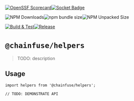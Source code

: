 [![OpenSSF Scorecard](https://api.securityscorecards.dev/projects/github.com/ChainFuse/packages/badge)](https://securityscorecards.dev/viewer/?uri=github.com/ChainFuse/packages)[![Socket Badge](https://socket.dev/api/badge/npm/package/@chainfuse/helpers)](https://socket.dev/npm/package/@chainfuse/helpers)

![NPM Downloads](https://img.shields.io/npm/dw/@chainfuse/helpers)![npm bundle size](https://img.shields.io/bundlephobia/min/@chainfuse/helpers)![NPM Unpacked Size](https://img.shields.io/npm/unpacked-size/@chainfuse/helpers)

[![Build & Test](https://github.com/ChainFuse/packages/actions/workflows/test.yml/badge.svg)](https://github.com/ChainFuse/packages/actions/workflows/test.yml)[![Release](https://github.com/ChainFuse/packages/actions/workflows/changeset-release.yml/badge.svg)](https://github.com/ChainFuse/packages/actions/workflows/changeset-release.yml)

# `@chainfuse/helpers`

> TODO: description

## Usage

```
import helpers from '@chainfuse/helpers';

// TODO: DEMONSTRATE API
```
